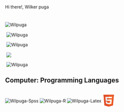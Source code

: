 # 
Hi there!, Wilker puga
#

##
<p><img align="center" src="https://github-readme-stats.vercel.app/api/top-langs?usernamewilpuga_count=20&show_icons=true&locale=en&layout=compact" alt="Wilpuga" /></p>

<p>&nbsp;<img align="center" src="https://github-readme-stats.vercel.app/api?username=Wilpuga&show_icons=true&locale=en" alt="Wilpuga" /></p>
<p>&nbsp;<img align="center" src="https://github-readme-streak-stats.herokuapp.com/?user=Wilpuga" alt="Wilpuga" /></p>
<p>&nbsp;<img align="center" src="https://github-profile-summary-cards.vercel.app/api/cards/profile-details?username=Wilpuga&theme=github" /></p>
<p>&nbsp;<img align="center" src="https://github-stats-alpha.vercel.app/api?username=Wilpuga&bc=ebebeb&ic=0E8AD9" alt="Wilpuga" /></p>

## Computer: Programming Languages

<div style="display: inline_block"><br>
<img align="center" alt="Wilpuga-Spss" height="40" width="40" src="https://cdn.jsdelivr.net/gh/devicons/devicon/icons/spss/spss-plain.svg"/>
<img align="center" alt="Wilpuga-R" height="40" width="40" src="https://cdn.jsdelivr.net/gh/devicons/devicon/icons/r/r-original.svg"/>
<img align="center" alt="Wilpuga-Latex" height="40" width="40" src="https://cdn.jsdelivr.net/gh/devicons/devicon/icons/latex/latex-original.svg"/>
<img align="center" alt="Wilpuga-HTML" height="40" width="40" src="https://raw.githubusercontent.com/devicons/devicon/master/icons/html5/html5-original.svg"/>
</div>
  
